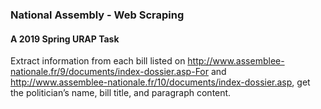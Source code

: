 ### National Assembly - Web Scraping
#### A 2019 Spring URAP Task
Extract information from each bill listed on http://www.assemblee-nationale.fr/9/documents/index-dossier.asp-For and http://www.assemblee-nationale.fr/10/documents/index-dossier.asp, get the politician’s name, bill title, and paragraph content.
